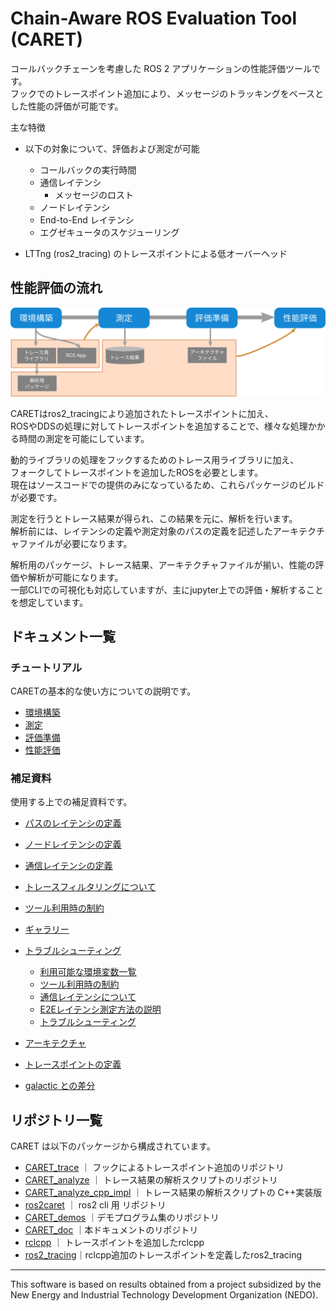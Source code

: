 # Chain-Aware ROS Evaluation Tool (CARET)
コールバックチェーンを考慮した ROS 2 アプリケーションの性能評価ツールです。  
フックでのトレースポイント追加により、メッセージのトラッキングをベースとした性能の評価が可能です。

主な特徴

- 以下の対象について、評価および測定が可能

  - コールバックの実行時間
  - 通信レイテンシ
    - メッセージのロスト
  - ノードレイテンシ
  - End-to-End レイテンシ
  - エグゼキュータのスケジューリング

- LTTng (ros2_tracing) のトレースポイントによる低オーバーヘッド

## 性能評価の流れ

![measurement_flow](./imgs/measurement_flow.svg)

CARETはros2_tracingにより追加されたトレースポイントに加え、  
ROSやDDSの処理に対してトレースポイントを追加することで、様々な処理かかる時間の測定を可能にしています。

動的ライブラリの処理をフックするためのトレース用ライブラリに加え、  
フォークしてトレースポイントを追加したROSを必要とします。  
現在はソースコードでの提供のみになっているため、これらパッケージのビルドが必要です。

測定を行うとトレース結果が得られ、この結果を元に、解析を行います。  
解析前には、レイテンシの定義や測定対象のパスの定義を記述したアーキテクチャファイルが必要になります。

解析用のパッケージ、トレース結果、アーキテクチャファイルが揃い、性能の評価や解析が可能になります。  
一部CLIでの可視化も対応していますが、主にjupyter上での評価・解析することを想定しています。

## ドキュメント一覧

### チュートリアル
CARETの基本的な使い方についての説明です。

- [環境構築](./tutorials/setup.md)
- [測定](./tutorials/measurement.md)
- [評価準備](./tutorials/create_architecture.md)
- [性能評価](./tutorials/performance_evaluation.md)

### 補足資料
使用する上での補足資料です。

- [パスのレイテンシの定義](./supplements/latency_definition.md)
- [ノードレイテンシの定義](./supplements/node_latency_definition.md)
- [通信レイテンシの定義](./supplements/communication_latency_definition.md)
- [トレースフィルタリングについて](./supplements/trace_filtering.md)
- [ツール利用時の制約](./supplements/limits.md)
- [ギャラリー](./supplements/gallery.md)
- [トラブルシューティング](./supplements/trouble_shooting.md)

  - [利用可能な環境変数一覧](./supplements/env.md)
  - [ツール利用時の制約](./supplements/limits.md)
  - [通信レイテンシについて](./supplements/about_communication_latency.md)
  - [E2Eレイテンシ測定方法の説明](./supplements/explain_measurement_method.md)
  - [トラブルシューティング](./supplements/trouble_shooting.md)

- [アーキテクチャ](./design/design.md)
- [トレースポイントの定義](./design/tracepoint_definition.md)
<!-- - [records型について](./about_records_type.md) -->
- [galactic との差分](./design/diff.md)

## リポジトリ一覧

CARET は以下のパッケージから構成されています。

- [CARET_trace](https://github.com/tier4/CARET_trace) ｜ フックによるトレースポイント追加のリポジトリ
- [CARET_analyze](https://github.com/tier4/CARET_analyze) ｜ トレース結果の解析スクリプトのリポジトリ
- [CARET_analyze_cpp_impl](https://github.com/tier4/CARET_analyze_cpp_impl.git) ｜ トレース結果の解析スクリプトの C++実装版
- [ros2caret](https://github.com/tier4/ros2caret.git) ｜ ros2 cli 用 リポジトリ
- [CARET_demos](https://github.com/tier4/CARET_demos) ｜デモプログラム集のリポジトリ
- [CARET_doc](https://github.com/tier4/CARET_doc) ｜本ドキュメントのリポジトリ
- [rclcpp](https://github.com/tier4/rclcpp/tree/galactic_tracepoint_added) ｜ トレースポイントを追加したrclcpp
- [ros2_tracing](https://github.com/tier4/ros2_tracing/tree/galactic_tracepoint_added)｜rclcpp追加のトレースポイントを定義したros2_tracing

---

This software is based on results obtained from a project subsidized by the New Energy and Industrial Technology Development Organization (NEDO).
